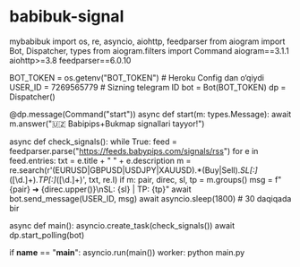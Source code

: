 # babibuk-signal
mybabibuk
import os, re, asyncio, aiohttp, feedparser
from aiogram import Bot, Dispatcher, types
from aiogram.filters import Command
aiogram==3.1.1
aiohttp>=3.8
feedparser==6.0.10


BOT_TOKEN = os.getenv("BOT_TOKEN")          # Heroku Config dan o‘qiydi
USER_ID   = 7269565779                      # Sizning telegram ID
bot = Bot(BOT_TOKEN)
dp  = Dispatcher()

@dp.message(Command("start"))
async def start(m: types.Message):
    await m.answer("🇺🇿 Babipips+Bukmap signallari tayyor!")

async def check_signals():
    while True:
        feed = feedparser.parse("https://feeds.babypips.com/signals/rss")
        for e in feed.entries:
            txt = e.title + " " + e.description
            m = re.search(r'(EURUSD|GBPUSD|USDJPY|XAUUSD).*(Buy|Sell).*SL[:]*([\d.]+).*TP[:]*([\d.]+)', txt, re.I)
            if m:
                pair, direc, sl, tp = m.groups()
                msg = f"{pair} ➜ {direc.upper()}\nSL: {sl} | TP: {tp}"
                await bot.send_message(USER_ID, msg)
        await asyncio.sleep(1800)   # 30 daqiqada bir

async def main():
    asyncio.create_task(check_signals())
    await dp.start_polling(bot)

if __name__ == "__main__":
    asyncio.run(main())
worker: python main.py
